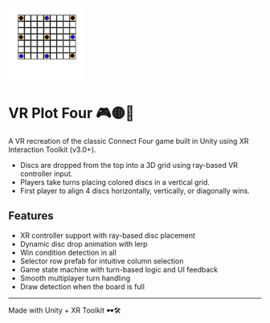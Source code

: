<img src="https://github.com/Arjun-5/PlotFourVR/blob/main/Assets/Design%20Files/Logo.svg" alt="Logo" width="150"/>

# VR Plot Four 🎮🟡🔴

A VR recreation of the classic Connect Four game built in Unity using XR Interaction Toolkit (v3.0+).

- Discs are dropped from the top into a 3D grid using ray-based VR controller input.
- Players take turns placing colored discs in a vertical grid.
- First player to align 4 discs horizontally, vertically, or diagonally wins.

## Features
- XR controller support with ray-based disc placement
- Dynamic disc drop animation with lerp
- Win condition detection in all 
- Selector row prefab for intuitive column selection
- Game state machine with turn-based logic and UI feedback
- Smooth multiplayer turn handling
- Draw detection when the board is full

-------

Made with Unity + XR Toolkit 🕶️🛠️
